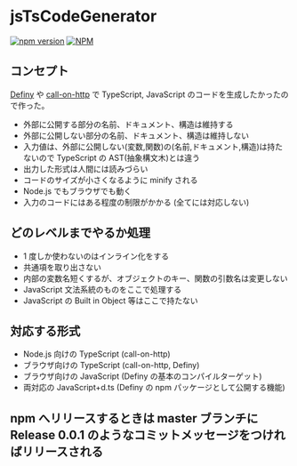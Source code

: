 # jsTsCodeGenerator

[![npm version](https://badge.fury.io/js/jstscodegenerator.svg)](https://badge.fury.io/js/jstscodegenerator)
[![NPM](https://nodei.co/npm/jstscodegenerator.png)](https://nodei.co/npm/jstscodegenerator/)

## コンセプト

[Definy](https://github.com/narumincho/Definy) や [call-on-http](https://github.com/narumincho/call-on-http) で TypeScript, JavaScript のコードを生成したかったので作った。

- 外部に公開する部分の名前、ドキュメント、構造は維持する
- 外部に公開しない部分の名前、ドキュメント、構造は維持しない
- 入力値は、外部に公開しない(変数,関数)の(名前,ドキュメント,構造)は持たないので TypeScript の AST(抽象構文木)とは違う
- 出力した形式は人間には読みづらい
- コードのサイズが小さくなるように minify される
- Node.js でもブラウザでも動く
- 入力のコードにはある程度の制限がかかる (全てには対応しない)

## どのレベルまでやるか処理

- 1 度しか使わないのはインライン化をする
- 共通項を取り出さない
- 内部の変数名短くするが、オブジェクトのキー、関数の引数名は変更しない
- JavaScript 文法系統のものをここで処理する
- JavaScript の Built in Object 等はここで持たない

## 対応する形式

- Node.js 向けの TypeScript (call-on-http)
- ブラウザ向けの TypeScript (call-on-http, Definy)
- ブラウザ向けの JavaScript (Definy の基本のコンパイルターゲット)
- 両対応の JavaScript+d.ts (Definy の npm パッケージとして公開する機能)

## npm へリリースするときは master ブランチに Release 0.0.1 のようなコミットメッセージをつければリリースされる
